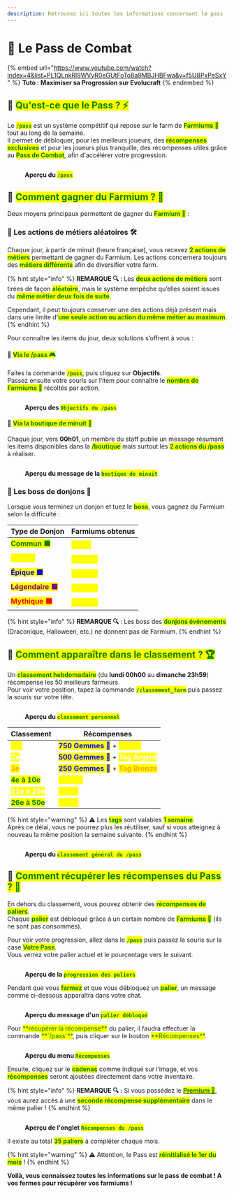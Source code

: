 ```yaml
---
description: Retrouvez ici toutes les informations concernant le pass
---
```


# 🔱 Le Pass de Combat

{% embed url="https://www.youtube.com/watch?index=4&list=PL1QLnkRl9WVyR0eGUtFoTo8a9MBJHBFwa&v=f5U8PxPeSxY" %}
**Tuto : Maximiser sa Progression sur Evolucraft**
{% endembed %}

## 💠 <mark style="color:green;">Qu'est-ce que le Pass ? ⚡</mark>

Le <mark style="color:green;">**`/pass`**</mark> est un système compétitif qui repose sur le farm de <mark style="color:green;">**Farmiums 🔱**</mark> tout au long de la semaine.  
Il permet de débloquer, pour les meilleurs joueurs, des <mark style="color:green;">**récompenses exclusives**</mark> et pour les joueurs plus tranquille, des récompenses utiles grâce au <mark style="color:green;">**Pass de Combat**</mark>, afin d'accélérer votre progression.

<figure><img src="../.gitbook/assets/Pass/InterfacePass.png" alt=""><figcaption><p><strong>Aperçu du </strong><mark style="color:green;"><strong><code>/pass</code></strong></mark></p></figcaption></figure>

## 💠 <mark style="color:green;">Comment gagner du Farmium ? 🔱</mark>

Deux moyens principaux permettent de gagner du <mark style="color:green;">**Farmium 🔱**</mark> :

### 🔷 Les actions de métiers aléatoires 🛠️
Chaque jour, à partir de minuit (heure française), vous recevez <mark style="color:green;">**2 actions de métiers**</mark> permettant de gagner du Farmium. Les actions concernera toujours des <mark style="color:green;">**métiers différents**</mark> afin de diversifier votre farm.

{% hint style="info" %}
**REMARQUE 🔍** : Les <mark style="color:green;">**deux actions de métiers**</mark> sont tirées de façon <mark style="color:green;">**aléatoire**</mark>, mais le système empêche qu’elles soient issues du <mark style="color:green;">**même métier deux fois de suite**</mark>. 

Cependant, il peut toujours conserver une des actions déjà présent mais dans une limite d'<mark style="color:green;">**une seule action ou action du même métier au maximum**</mark>.
{% endhint %}

Pour connaître les items du jour, deux solutions s’offrent à vous :

#### 🔸 <mark style="color:green;">Via le /pass 🎮</mark>
Faites la commande <mark style="color:green;">**`/pass`**</mark>, puis cliquez sur **Objectifs**.  
Passez ensuite votre souris sur l’item pour connaître le <mark style="color:green;">**nombre de Farmiums 🔱**</mark> récoltés par action.

<figure><img src="../.gitbook/assets/Pass/Objectifs.png" alt=""><figcaption><p><strong>Aperçu des </strong><mark style="color:green;"><strong><code>Objectifs du /pass</code></strong></mark></p></figcaption></figure>

#### 🔸 <mark style="color:green;">Via la boutique de minuit 📢</mark>
Chaque jour, vers **00h01**, un membre du staff publie un message résumant les items disponibles dans la <mark style="color:green;">**/boutique**</mark> mais surtout les <mark style="color:green;">**2 actions du /pass**</mark> à réaliser.  

<figure><img src="../.gitbook/assets/Pass/MessageDiscord.png" alt=""><figcaption><p><strong>Aperçu du message de la </strong><mark style="color:green;"><strong><code>boutique de minuit</code></strong></mark></p></figcaption></figure>

### 🔷 Les boss de donjons 🐲
Lorsque vous terminez un donjon et tuez le <mark style="color:green;">**boss**</mark>, vous gagnez du Farmium selon la difficulté :

| Type de Donjon                                           | Farmiums obtenus                                   |
| -------------------------------------------------------- | ------------------------------------------------- |
| <mark style="color:green;">**Commun 🟩**</mark>          | <mark style="color:yellow;">**500 🔱**</mark>     |
| <mark style="color:yellow;">**Rare 🟨**</mark>           | <mark style="color:yellow;">**1 000 🔱**</mark>   |
| <mark style="color:blue;">**Épique 🟦**</mark>           | <mark style="color:yellow;">**1 500 🔱**</mark>   |
| <mark style="color:purple;">**Légendaire 🟪**</mark>     | <mark style="color:yellow;">**3 000 🔱**</mark>   |
| <mark style="color:red;">**Mythique 🟥**</mark>          | <mark style="color:yellow;">**6 000 🔱**</mark>   |

{% hint style="info" %}
**REMARQUE 🔍** : Les boss des <mark style="color:green;">**donjons événements**</mark> (Draconique, Halloween, etc.) ne donnent pas de Farmium.
{% endhint %}

## 💠 <mark style="color:green;">Comment apparaître dans le classement ? 🏆</mark>

Un <mark style="color:green;">**classement hebdomadaire**</mark> (du **lundi 00h00** au **dimanche 23h59**) récompense les 50 meilleurs farmeurs.  
Pour voir votre position, tapez la commande <mark style="color:green;">**`/classement_farm`**</mark> puis passez la souris sur votre tête.

<figure><img src="../.gitbook/assets/Pass/ClassementPerso.png" alt=""><figcaption><p><strong>Aperçu du </strong><mark style="color:green;"><strong><code>classement personnel</code></strong></mark></p></figcaption></figure>

| Classement                                    | Récompenses                                                                 |
| --------------------------------------------- | --------------------------------------------------------------------------- |
| <mark style="color:yellow;">**1er**</mark>    | <mark style="color:blue;">**750 Gemmes 💎**</mark> + <mark style="color:yellow;">**Tag Or**</mark> |
| <mark style="color:white;">**2e**</mark>      | <mark style="color:blue;">**500 Gemmes 💎**</mark> + <mark style="color:white;">**Tag Argent**</mark> |
| <mark style="color:orange;">**3e**</mark>     | <mark style="color:blue;">**250 Gemmes 💎**</mark> + <mark style="color:orange;">**Tag Bronze**</mark> |
| <mark style="color:green;">**4e à 10e**</mark>| <mark style="color:yellow;">**100K 💲**</mark> |
| <mark style="color:white;">**11e à 25e**</mark>| <mark style="color:yellow;">**25K 💲**</mark> |
| <mark style="color:green;">**26e à 50e**</mark>| <mark style="color:yellow;">**10K 💲**</mark> |

{% hint style="warning" %}
⚠️ Les <mark style="color:green;">**tags**</mark> sont valables <mark style="color:green;">**1 semaine**</mark>.  
Après ce délai, vous ne pourrez plus les réutiliser, sauf si vous atteignez à nouveau la même position la semaine suivante.
{% endhint %}

<figure><img src="../.gitbook/assets/Pass/Classement.png" alt=""><figcaption><p><strong>Aperçu du </strong><mark style="color:green;"><strong><code>classement général du /pass</code></strong></mark></p></figcaption></figure>

## 💠 <mark style="color:green;">Comment récupérer les récompenses du Pass ? 🎁</mark>

En dehors du classement, vous pouvez obtenir des <mark style="color:green;">**récompenses de paliers**</mark>.  
Chaque <mark style="color:green;">**palier**</mark> est débloqué grâce à un certain nombre de <mark style="color:green;">**Farmiums 🔱**</mark> (ils ne sont pas consommés).

Pour voir votre progression, allez dans le <mark style="color:green;">**`/pass`**</mark> puis passez la souris sur la case <mark style="color:green;">**Votre Pass**</mark>.  
Vous verrez votre palier actuel et le pourcentage vers le suivant.

<figure><img src="../.gitbook/assets/Pass/VotrePass.png" alt=""><figcaption><p><strong>Aperçu de la </strong><mark style="color:green;"><strong><code>progression des paliers</code></strong></mark></p></figcaption></figure>

Pendant que vous <mark style="color:green;">**farmez**</mark> et que vous débloquez un <mark style="color:green;">**palier**</mark>, un message comme ci-dessous apparaîtra dans votre chat.  
<figure><img src="../.gitbook/assets/Pass/AnnoncePalier.png" alt=""><figcaption><p><strong>Aperçu du message d'un </strong><mark style="color:green;"><strong><code>palier débloqué</code></strong></mark></p></figcaption></figure>
Pour <mark style="color:green;">**récupérer la récompense**</mark> du palier, il faudra effectuer la commande <mark style="color:green;">**`/pass`**</mark>, puis cliquer sur le bouton <mark style="color:green;">**Récompenses**</mark>.  

<figure><img src="../.gitbook/assets/Pass/Récompense.png" alt=""><figcaption><p><strong>Aperçu du menu </strong><mark style="color:green;"><strong><code>Récompenses</code></strong></mark></p></figcaption></figure>

Ensuite, cliquez sur le <mark style="color:green;">**cadenas**</mark> comme indiqué sur l’image, et vos <mark style="color:green;">**récompenses**</mark> seront ajoutées directement dans votre inventaire.  

{% hint style="info" %}
**REMARQUE 🔍 :** Si vous possédez le [<mark style="color:green;">**Premium 👑**</mark>](https://wiki.evolucraft.fr/le-gameplay/les-grades#abonnement-premium), vous aurez accès à une <mark style="color:green;">**seconde récompense supplémentaire**</mark> dans le même palier !
{% endhint %}

<figure><img src="../.gitbook/assets/Pass/RéclamationPalier.png" alt=""><figcaption><p><strong>Aperçu de l'onglet </strong><mark style="color:green;"><strong><code>Récompenses du /pass</code></strong></mark></p></figcaption></figure>

Il existe au total <mark style="color:green;">**35 paliers**</mark> à compléter chaque mois.  

{% hint style="warning" %}
⚠️ Attention, le Pass est <mark style="color:green;">**réinitialisé le 1er du mois**</mark> !
{% endhint %}

**Voilà, vous connaissez toutes les informations sur le pass de combat ! A vos fermes pour récupérer vos farmiums !**
